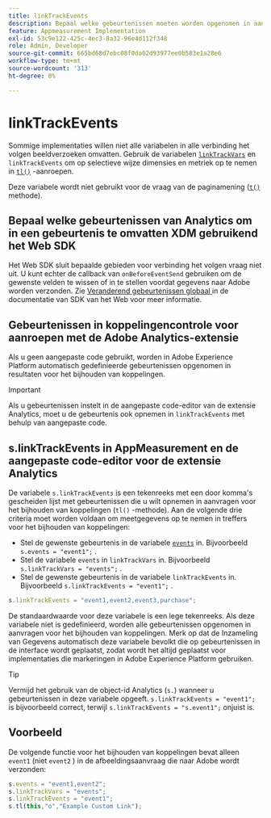 ```yaml
---
title: linkTrackEvents
description: Bepaal welke gebeurtenissen moeten worden opgenomen in aanvragen voor het bijhouden van koppelingen.
feature: Appmeasurement Implementation
exl-id: 53c9e122-425c-4ec3-8a32-96e4d112f348
role: Admin, Developer
source-git-commit: 665bd68d7ebc08f0da02d93977ee0b583e1a28e6
workflow-type: tm+mt
source-wordcount: '313'
ht-degree: 0%

---
```


# linkTrackEvents

Sommige implementaties willen niet alle variabelen in alle verbinding het volgen beeldverzoeken omvatten. Gebruik de variabelen [`linkTrackVars`](linktrackvars.md) en `linkTrackEvents` om op selectieve wijze dimensies en metriek op te nemen in [`tl()`](../functions/tl-method.md) -aanroepen.

Deze variabele wordt niet gebruikt voor de vraag van de paginamening ([`t()`](../functions/t-method.md) methode).

## Bepaal welke gebeurtenissen van Analytics om in een gebeurtenis te omvatten XDM gebruikend het Web SDK

Het Web SDK sluit bepaalde gebieden voor verbinding het volgen vraag niet uit. U kunt echter de callback van `onBeforeEventSend` gebruiken om de gewenste velden te wissen of in te stellen voordat gegevens naar Adobe worden verzonden. Zie [ Veranderend gebeurtenissen globaal ](https://experienceleague.adobe.com/docs/experience-platform/edge/fundamentals/tracking-events.html?lang=nl-NL#modifying-events-globally) in de documentatie van SDK van het Web voor meer informatie.

## Gebeurtenissen in koppelingencontrole voor aanroepen met de Adobe Analytics-extensie

Als u geen aangepaste code gebruikt, worden in Adobe Experience Platform automatisch gedefinieerde gebeurtenissen opgenomen in resultaten voor het bijhouden van koppelingen.

>[!IMPORTANT]
>
>Als u gebeurtenissen instelt in de aangepaste code-editor van de extensie Analytics, moet u de gebeurtenis ook opnemen in `linkTrackEvents` met behulp van aangepaste code.

## s.linkTrackEvents in AppMeasurement en de aangepaste code-editor voor de extensie Analytics

De variabele `s.linkTrackEvents` is een tekenreeks met een door komma&#39;s gescheiden lijst met gebeurtenissen die u wilt opnemen in aanvragen voor het bijhouden van koppelingen (`tl()` -methode). Aan de volgende drie criteria moet worden voldaan om meetgegevens op te nemen in treffers voor het bijhouden van koppelingen:

* Stel de gewenste gebeurtenis in de variabele [`events`](../page-vars/events/events-overview.md) in. Bijvoorbeeld `s.events = "event1";` .
* Stel de variabele `events` in `linkTrackVars` in. Bijvoorbeeld `s.linkTrackVars = "events";` .
* Stel de gewenste gebeurtenis in de variabele `linkTrackEvents` in. Bijvoorbeeld `s.linkTrackEvents = "event1";` .

```js
s.linkTrackEvents = "event1,event2,event3,purchase";
```

De standaardwaarde voor deze variabele is een lege tekenreeks. Als deze variabele niet is gedefinieerd, worden alle gebeurtenissen opgenomen in aanvragen voor het bijhouden van koppelingen. Merk op dat de Inzameling van Gegevens automatisch deze variabele bevolkt die op gebeurtenissen in de interface wordt geplaatst, zodat wordt het altijd geplaatst voor implementaties die markeringen in Adobe Experience Platform gebruiken.

>[!TIP]
>
>Vermijd het gebruik van de object-id Analytics (`s.`) wanneer u gebeurtenissen in deze variabele opgeeft. `s.linkTrackEvents = "event1";` is bijvoorbeeld correct, terwijl `s.linkTrackEvents = "s.event1";` onjuist is.

## Voorbeeld

De volgende functie voor het bijhouden van koppelingen bevat alleen `event1` (niet `event2` ) in de afbeeldingsaanvraag die naar Adobe wordt verzonden:

```js
s.events = "event1,event2";
s.linkTrackVars = "events";
s.linkTrackEvents = "event1";
s.tl(this,"o","Example Custom Link");
```
